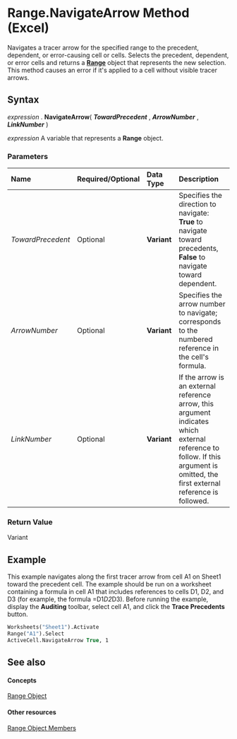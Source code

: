 
# Range.NavigateArrow Method (Excel)

Navigates a tracer arrow for the specified range to the precedent, dependent, or error-causing cell or cells. Selects the precedent, dependent, or error cells and returns a  **[Range](b8207778-0dcc-4570-1234-f130532cc8cd.md)** object that represents the new selection. This method causes an error if it's applied to a cell without visible tracer arrows.


## Syntax

 _expression_ . **NavigateArrow**( **_TowardPrecedent_** , **_ArrowNumber_** , **_LinkNumber_** )

 _expression_ A variable that represents a **Range** object.


### Parameters



|**Name**|**Required/Optional**|**Data Type**|**Description**|
|:-----|:-----|:-----|:-----|
| _TowardPrecedent_|Optional| **Variant**|Specifies the direction to navigate:  **True** to navigate toward precedents, **False** to navigate toward dependent.|
| _ArrowNumber_|Optional| **Variant**|Specifies the arrow number to navigate; corresponds to the numbered reference in the cell's formula.|
| _LinkNumber_|Optional| **Variant**|If the arrow is an external reference arrow, this argument indicates which external reference to follow. If this argument is omitted, the first external reference is followed.|

### Return Value

Variant


## Example

This example navigates along the first tracer arrow from cell A1 on Sheet1 toward the precedent cell. The example should be run on a worksheet containing a formula in cell A1 that includes references to cells D1, D2, and D3 (for example, the formula =D1*D2*D3). Before running the example, display the  **Auditing** toolbar, select cell A1, and click the **Trace Precedents** button.


```vb
Worksheets("Sheet1").Activate 
Range("A1").Select 
ActiveCell.NavigateArrow True, 1
```


## See also


#### Concepts


[Range Object](b8207778-0dcc-4570-1234-f130532cc8cd.md)
#### Other resources


[Range Object Members](4336bf81-1e63-7e44-1792-baf366a027a7.md)
